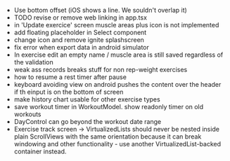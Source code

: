 - Use bottom offset (iOS shows a line. We souldn't overlap it)
- TODO revise or remove web linking in app.tsx
- in 'Update exercice' screen muscle areas plus icon is not implemented
- add floating placeholder in Select component
- change icon and remove ignite splashscreen
- fix error when export data in android simulator
- In exercise edit an empty name / muscle area is still saved regardless of the validation
- weak ass records breaks stuff for non rep-weight exercises
- how to resume a rest timer after pause
- keyboard avoiding view on android pushes the content over the header if th einput is on the bottom of screen
- make history chart usable for other exercise types
- save workout timer in WorkoutModel. show readonly timer on old workouts
- DayControl can go beyond the workout date range
- Exercise track screen ->  VirtualizedLists should never be nested inside plain ScrollViews with the same orientation because it can break windowing and other functionality - use another VirtualizedList-backed container instead. 